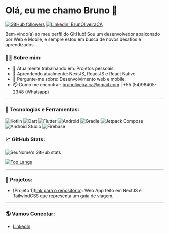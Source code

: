 # Olá, eu me chamo Bruno 👋

[![GitHub followers](https://img.shields.io/github/followers/seuusuario?label=Follow&style=social)](https://github.com/brunoliveiraca)
[![Linkedin: BrunOliveiraCA](https://img.shields.io/badge/-BrunOliveiraCA-blue?style=flat-square&logo=Linkedin&logoColor=white&link=https://www.linkedin.com/in/brunoliveiraca/)](https://www.linkedin.com/in/brunoliveiraca/)

Bem-vindo(a) ao meu perfil do GitHub! Sou um desenvolvedor apaixonado por Web e Mobile, e sempre estou em busca de novos desafios e aprendizados.

### 👨‍💻 Sobre mim:
- 🔭 Atualmente trabalhando em: Projetos pessoais.
- 🌱 Aprendendo atualmente: NextJS, ReactJS e React Native.
- 💬 Pergunte-me sobre: Desenvolvimento web e mobile.
- 📫 Como me encontrar: brunoliveira.ca@gmail.com | +55 (54)98405-2348 (Whatsapp)

---

### 🚀 Tecnologias e Ferramentas:
![Kotlin](https://img.shields.io/badge/Kotlin-0095D5?style=for-the-badge&logo=kotlin&logoColor=white)
![Dart](https://img.shields.io/badge/Dart-0175C2?style=for-the-badge&logo=dart&logoColor=white)
![Flutter](https://img.shields.io/badge/Flutter-02569B?style=for-the-badge&logo=flutter&logoColor=white)
![Android](https://img.shields.io/badge/Android-3DDC84?style=for-the-badge&logo=android&logoColor=white)
![Gradle](https://img.shields.io/badge/Gradle-02303A?style=for-the-badge&logo=gradle&logoColor=white)
![Jetpack Compose](https://img.shields.io/badge/Jetpack%20Compose-4285F4?style=for-the-badge&logo=jetpackcompose&logoColor=white)
![Android Studio](https://img.shields.io/badge/Android%20Studio-3DDC84?style=for-the-badge&logo=androidstudio&logoColor=white)
![Firebase](https://img.shields.io/badge/Firebase-FFCA28?style=for-the-badge&logo=firebase&logoColor=white)


### 📈 GitHub Stats:
![SeuNome's GitHub stats](https://github-readme-stats.vercel.app/api?username=brunoliveiraca&show_icons=true&theme=dark)

[![Top Langs](https://github-readme-stats.vercel.app/api/top-langs/?username=brunoliveiraca&layout=compact)](https://github.com/brunoliveiraca)

---

### 📂 Projetos:
- [Projeto 1]([link para o repositório](https://github.com/BrunOliveiraCA/travel-app)): Web App feito em NextJS e TailwindCSS que representa um guia de viagem.

---

### 🌎 Vamos Conectar:
- [LinkedIn](https://www.linkedin.com/in/brunoliveiraca/)

